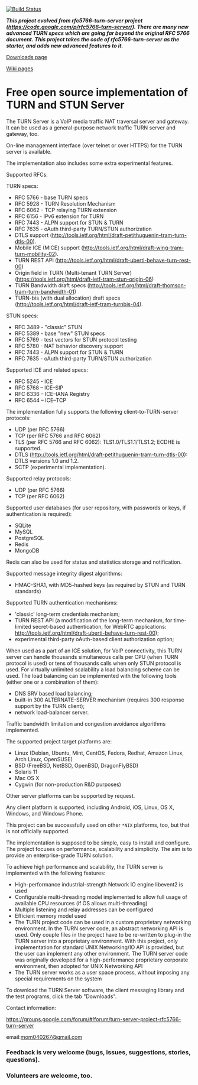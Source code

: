 [![Build Status](https://travis-ci.org/coturn/coturn.svg?branch=master)](https://travis-ci.org/coturn/coturn)

**_This project evolved from rfc5766-turn-server project (https://code.google.com/p/rfc5766-turn-server/). There are many new advanced TURN specs which are going far beyond the original RFC 5766 document. This project takes the code of rfc5766-turn-server as the starter, and adds new advanced features to it._**

[Downloads page](https://github.com/coturn/coturn/wiki/Downloads)

[Wiki pages](https://github.com/coturn/coturn/wiki/)

# Free open source implementation of TURN and STUN Server #

The TURN Server is a VoIP media traffic NAT traversal server and gateway. It can be used as a general-purpose network traffic TURN server and gateway, too.

On-line management interface (over telnet or over HTTPS) for the TURN server is available.

The implementation also includes some extra experimental features.

Supported RFCs:

TURN specs:

  * RFC 5766 - base TURN specs
  * RFC 5928 - TURN Resolution Mechanism
  * RFC 6062 - TCP relaying TURN extension
  * RFC 6156 - IPv6 extension for TURN
  * RFC 7443 - ALPN support for STUN & TURN
  * RFC 7635 - oAuth third-party TURN/STUN authorization
  * DTLS support (http://tools.ietf.org/html/draft-petithuguenin-tram-turn-dtls-00).
  * Mobile ICE (MICE) support (http://tools.ietf.org/html/draft-wing-tram-turn-mobility-02).
  * TURN REST API (http://tools.ietf.org/html/draft-uberti-behave-turn-rest-00)
  * Origin field in TURN (Multi-tenant TURN Server) (https://tools.ietf.org/html/draft-ietf-tram-stun-origin-06)
  * TURN Bandwidth draft specs (http://tools.ietf.org/html/draft-thomson-tram-turn-bandwidth-01)
  * TURN-bis (with dual allocation) draft specs (http://tools.ietf.org/html/draft-ietf-tram-turnbis-04).

STUN specs:

  * RFC 3489 - "classic" STUN
  * RFC 5389 - base "new" STUN specs
  * RFC 5769 - test vectors for STUN protocol testing
  * RFC 5780 - NAT behavior discovery support
  * RFC 7443 - ALPN support for STUN & TURN
  * RFC 7635 - oAuth third-party TURN/STUN authorization

Supported ICE and related specs:

  * RFC 5245 - ICE
  * RFC 5768 – ICE–SIP
  * RFC 6336 – ICE–IANA Registry
  * RFC 6544 – ICE–TCP

The implementation fully supports the following client-to-TURN-server protocols:

  * UDP (per RFC 5766)
  * TCP (per RFC 5766 and RFC 6062)
  * TLS (per RFC 5766 and RFC 6062): TLS1.0/TLS1.1/TLS1.2; ECDHE is supported.
  * DTLS  (http://tools.ietf.org/html/draft-petithuguenin-tram-turn-dtls-00): DTLS versions 1.0 and 1.2.
  * SCTP (experimental implementation).

Supported relay protocols:

  * UDP (per RFC 5766)
  * TCP (per RFC 6062)

Supported user databases (for user repository, with passwords or keys, if authentication is required):

  * SQLite
  * MySQL
  * PostgreSQL
  * Redis
  * MongoDB

Redis can also be used for status and statistics storage and notification.

Supported message integrity digest algorithms:

  * HMAC-SHA1, with MD5-hashed keys (as required by STUN and TURN standards)

Supported TURN authentication mechanisms:

  * 'classic' long-term credentials mechanism;
  * TURN REST API (a modification of the long-term mechanism, for time-limited secret-based authentication, for WebRTC applications: http://tools.ietf.org/html/draft-uberti-behave-turn-rest-00);
  * experimental third-party oAuth-based client authorization option;

When used as a part of an ICE solution, for VoIP connectivity, this TURN server can handle thousands simultaneous calls per CPU (when TURN protocol is used) or tens of thousands calls when only STUN protocol is used. For virtually unlimited scalability a load balancing scheme can be used. The load balancing can be implemented with the following tools (either one or a combination of them):

  * DNS SRV based load balancing;
  * built-in 300 ALTERNATE-SERVER mechanism (requires 300 response support by the TURN client);
  * network load-balancer server.

Traffic bandwidth limitation and congestion avoidance algorithms implemented.

The supported project target platforms are:

  * Linux (Debian, Ubuntu, Mint, CentOS, Fedora, Redhat, Amazon Linux, Arch Linux, OpenSUSE)
  * BSD (FreeBSD, NetBSD, OpenBSD, DragonFlyBSD)
  * Solaris 11
  * Mac OS X
  * Cygwin (for non-production R&D purposes)

Other server platforms can be supported by request.

Any client platform is supported, including Android, iOS, Linux, OS X, Windows, and Windows Phone.

This project can be successfully used on other `*NIX` platforms, too, but that is not officially supported.

The implementation is supposed to be simple, easy to install and configure. The project focuses on performance, scalability and simplicity. The aim is to provide an enterprise-grade TURN solution.

To achieve high performance and scalability, the TURN server is implemented with the following features:

  * High-performance industrial-strength Network IO engine libevent2 is used
  * Configurable multi-threading model implemented to allow full usage of available CPU resources (if OS allows multi-threading)
  * Multiple listening and relay addresses can be configured
  * Efficient memory model used
  * The TURN project code can be used in a custom proprietary networking environment. In the TURN server code, an abstract networking API is used. Only couple files in the project have to be re-written to plug-in the TURN server into a proprietary environment. With this project, only implementation for standard UNIX Networking/IO API is provided, but the  user can implement any other environment. The TURN server code was originally developed for a high-performance proprietary corporate environment, then adopted for UNIX Networking API
  * The TURN server works as a user space process, without imposing any special requirements on the system

To download the TURN Server software, the client messaging library and the test programs, click the tab "Downloads".

Contact information:

https://groups.google.com/forum/#!forum/turn-server-project-rfc5766-turn-server

email:mom040267@gmail.com

### Feedback is very welcome (bugs, issues, suggestions, stories, questions). ###

### Volunteers are welcome, too. ###
